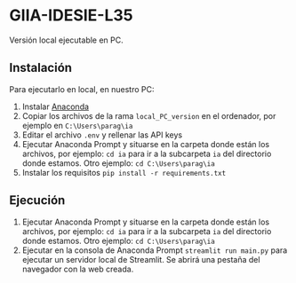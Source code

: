 # GIIA-IDESIE-L35

Versión local ejecutable en PC.

## Instalación
Para ejecutarlo en local, en nuestro PC:
1. Instalar [Anaconda](https://docs.anaconda.com/anaconda/install/windows/)
2. Copiar los archivos de la rama `local_PC_version` en el ordenador, por ejemplo en `C:\Users\parag\ia`
3. Editar el archivo `.env` y rellenar las API keys
4. Ejecutar Anaconda Prompt y situarse en la carpeta donde están los archivos, por ejemplo: `cd ia` para ir a la subcarpeta `ia` del directorio donde estamos. Otro ejemplo: `cd C:\Users\parag\ia`
5. Instalar los requisitos `pip install -r requirements.txt`

## Ejecución
1. Ejecutar Anaconda Prompt y situarse en la carpeta donde están los archivos, por ejemplo: `cd ia` para ir a la subcarpeta `ia` del directorio donde estamos. Otro ejemplo: `cd C:\Users\parag\ia`
2. Ejecutar en la consola de Anaconda Prompt `streamlit run main.py` para ejecutar un servidor local de Streamlit. Se abrirá una pestaña del navegador con la web creada.
